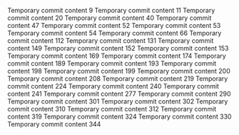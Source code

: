 Temporary commit content 9
Temporary commit content 11
Temporary commit content 20
Temporary commit content 40
Temporary commit content 47
Temporary commit content 52
Temporary commit content 53
Temporary commit content 54
Temporary commit content 66
Temporary commit content 112
Temporary commit content 131
Temporary commit content 149
Temporary commit content 152
Temporary commit content 153
Temporary commit content 169
Temporary commit content 174
Temporary commit content 189
Temporary commit content 193
Temporary commit content 198
Temporary commit content 199
Temporary commit content 200
Temporary commit content 208
Temporary commit content 219
Temporary commit content 224
Temporary commit content 240
Temporary commit content 241
Temporary commit content 277
Temporary commit content 290
Temporary commit content 301
Temporary commit content 302
Temporary commit content 310
Temporary commit content 312
Temporary commit content 319
Temporary commit content 324
Temporary commit content 330
Temporary commit content 344
